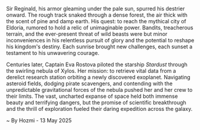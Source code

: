 
Sir Reginald, his armor gleaming under the pale sun, spurred his destrier onward.  The rough track snaked through a dense forest, the air thick with the scent of pine and damp earth.  His quest: to reach the mythical city of Eldoria, rumored to hold a relic of unimaginable power.  Bandits, treacherous terrain, and the ever-present threat of wild beasts were but minor inconveniences in his relentless pursuit of glory and the potential to reshape his kingdom's destiny.  Each sunrise brought new challenges, each sunset a testament to his unwavering courage.

Centuries later, Captain Eva Rostova piloted the starship *Stardust* through the swirling nebula of Xylos.  Her mission: to retrieve vital data from a derelict research station orbiting a newly discovered exoplanet.  Navigating asteroid fields, dodging pirate scavengers, and contending with the unpredictable gravitational forces of the nebula pushed her and her crew to their limits.  The vast, uncharted expanse of space held both immense beauty and terrifying dangers, but the promise of scientific breakthrough and the thrill of exploration fueled their daring expedition across the galaxy.

~ By Hozmi - 13 May 2025
